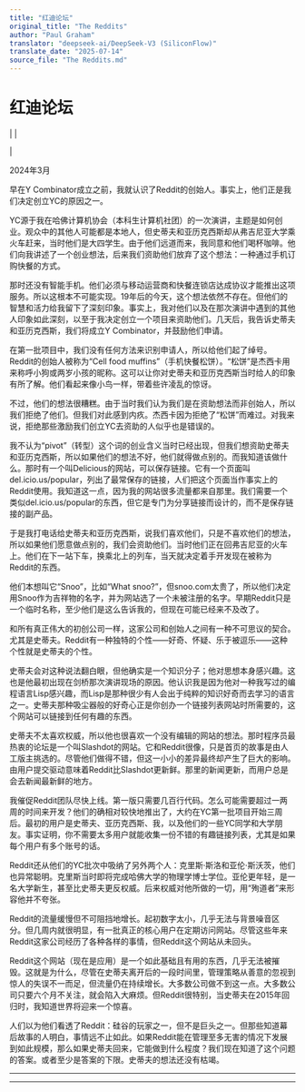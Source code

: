 ```yaml
---
title: "红迪论坛"
original_title: "The Reddits"
author: "Paul Graham"
translator: "deepseek-ai/DeepSeek-V3 (SiliconFlow)"
translate_date: "2025-07-14"
source_file: "The Reddits.md"
---
```


# 红迪论坛

| | [](index.html)  

|  

2024年3月  

早在Y Combinator成立之前，我就认识了Reddit的创始人。事实上，他们正是我们决定创立YC的原因之一。  

YC源于我在哈佛计算机协会（本科生计算机社团）的一次演讲，主题是如何创业。观众中的其他人可能都是本地人，但史蒂夫和亚历克西斯却从弗吉尼亚大学乘火车赶来，当时他们是大四学生。由于他们远道而来，我同意和他们喝杯咖啡。他们向我讲述了一个创业想法，后来我们资助他们放弃了这个想法：一种通过手机订购快餐的方式。  

那时还没有智能手机。他们必须与移动运营商和快餐连锁店达成协议才能推出这项服务。所以这根本不可能实现。19年后的今天，这个想法依然不存在。但他们的智慧和活力给我留下了深刻印象。事实上，我对他们以及在那次演讲中遇到的其他人印象如此深刻，以至于我决定创立一个项目来资助他们。几天后，我告诉史蒂夫和亚历克西斯，我们将成立Y Combinator，并鼓励他们申请。  

在第一批项目中，我们没有任何方法来识别申请人，所以给他们起了绰号。Reddit的创始人被称为“Cell food muffins”（手机快餐松饼）。“松饼”是杰西卡用来称呼小狗或两岁小孩的昵称。这可以让你对史蒂夫和亚历克西斯当时给人的印象有所了解。他们看起来像小鸟一样，带着些许凌乱的惊讶。  

不过，他们的想法很糟糕。由于当时我们认为我们是在资助想法而非创始人，所以我们拒绝了他们。但我们对此感到内疚。杰西卡因为拒绝了“松饼”而难过。对我来说，拒绝那些激励我们创立YC去资助的人似乎也是错误的。  

我不认为“pivot”（转型）这个词的创业含义当时已经出现，但我们想资助史蒂夫和亚历克西斯，所以如果他们的想法不好，他们就得做点别的。而我知道该做什么。那时有一个叫Delicious的网站，可以保存链接。它有一个页面叫del.icio.us/popular，列出了最常保存的链接，人们把这个页面当作事实上的Reddit使用。我知道这一点，因为我的网站很多流量都来自那里。我们需要一个类似del.icio.us/popular的东西，但它是专门为分享链接而设计的，而不是保存链接的副产品。  

于是我打电话给史蒂夫和亚历克西斯，说我们喜欢他们，只是不喜欢他们的想法，所以如果他们愿意做点别的，我们会资助他们。当时他们正在回弗吉尼亚的火车上。他们在下一站下车，换乘北上的列车，当天就决定着手开发现在被称为Reddit的东西。  

他们本想叫它“Snoo”，比如“What snoo?”，但snoo.com太贵了，所以他们决定用Snoo作为吉祥物的名字，并为网站选了一个未被注册的名字。早期Reddit只是一个临时名称，至少他们是这么告诉我的，但现在可能已经来不及改了。  

和所有真正伟大的初创公司一样，这家公司和创始人之间有一种不可思议的契合。尤其是史蒂夫。Reddit有一种独特的个性——好奇、怀疑、乐于被逗乐——这种个性就是史蒂夫的个性。  

史蒂夫会对这种说法翻白眼，但他确实是一个知识分子；他对思想本身感兴趣。这也是他最初出现在剑桥那次演讲现场的原因。他认识我是因为他对一种我写过的编程语言Lisp感兴趣，而Lisp是那种很少有人会出于纯粹的知识好奇而去学习的语言之一。史蒂夫那种吸尘器般的好奇心正是你创办一个链接列表网站时所需要的，这个网站可以链接到任何有趣的东西。  

史蒂夫不太喜欢权威，所以他也很喜欢一个没有编辑的网站的想法。那时程序员最热衷的论坛是一个叫Slashdot的网站。它和Reddit很像，只是首页的故事是由人工版主挑选的。尽管他们做得不错，但这一小小的差异最终却产生了巨大的影响。由用户提交驱动意味着Reddit比Slashdot更新鲜。那里的新闻更新，而用户总是会去新闻最新鲜的地方。  

我催促Reddit团队尽快上线。第一版只需要几百行代码。怎么可能需要超过一两周的时间来开发？他们的确相对较快地推出了，大约在YC第一批项目开始三周后。最初的用户是史蒂夫、亚历克西斯、我，以及他们的一些YC同学和大学朋友。事实证明，你不需要太多用户就能收集一份不错的有趣链接列表，尤其是如果每个用户有多个账号的话。  

Reddit还从他们的YC批次中吸纳了另外两个人：克里斯·斯洛和亚伦·斯沃茨，他们也异常聪明。克里斯当时即将完成哈佛大学的物理学博士学位。亚伦更年轻，是一名大学新生，甚至比史蒂夫更反权威。后来权威对他所做的一切，用“殉道者”来形容他并不夸张。  

Reddit的流量缓慢但不可阻挡地增长。起初数字太小，几乎无法与背景噪音区分。但几周内就很明显，有一批真正的核心用户在定期访问网站。尽管这些年来Reddit这家公司经历了各种各样的事情，但Reddit这个网站从未回头。  

Reddit这个网站（现在是应用）是一个如此基础且有用的东西，几乎无法被摧毁。这就是为什么，尽管在史蒂夫离开后的一段时间里，管理策略从善意的忽视到惊人的失误不一而足，但流量仍在持续增长。大多数公司做不到这一点。大多数公司只要六个月不关注，就会陷入大麻烦。但Reddit很特别，当史蒂夫在2015年回归时，我知道世界将迎来一个惊喜。  

人们以为他们看透了Reddit：硅谷的玩家之一，但不是巨头之一。但那些知道幕后故事的人明白，事情远不止如此。如果Reddit能在管理至多无害的情况下发展到如此规模，那么如果史蒂夫回来，它能做到什么程度？我们现在知道了这个问题的答案。或者至少是答案的下限。史蒂夫的想法还没有枯竭。

***  
  
---